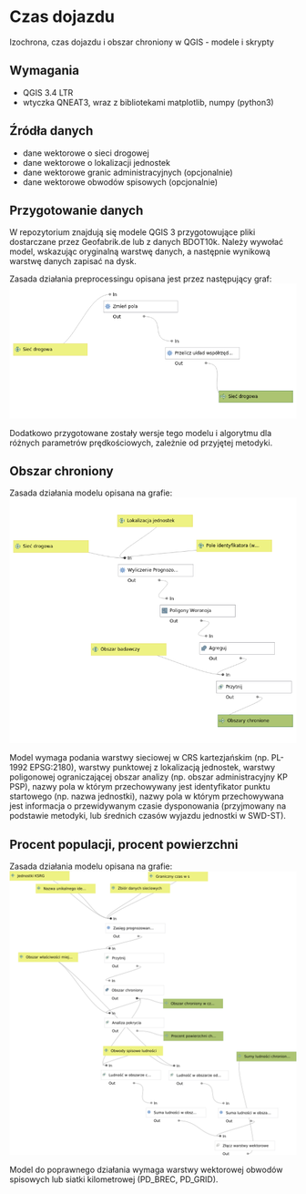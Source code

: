 # Czas dojazdu
Izochrona, czas dojazdu i obszar chroniony w QGIS - modele i skrypty

## Wymagania

* QGIS 3.4 LTR
* wtyczka QNEAT3, wraz z bibliotekami matplotlib, numpy (python3)

## Źródła danych
* dane wektorowe o sieci drogowej
* dane wektorowe o lokalizacji jednostek
* dane wektorowe granic administracyjnych (opcjonalnie)
* dane wektorowe obwodów spisowych (opcjonalnie)

## Przygotowanie danych

W repozytorium znajdują się modele QGIS 3 przygotowujące pliki dostarczane przez Geofabrik.de lub z danych BDOT10k. Należy wywołać model, wskazując oryginalną warstwę danych, a następnie wynikową warstwę danych zapisać na dysk.

Zasada działania preprocessingu opisana jest przez następujący graf:
![Przygotowanie danych Geofabrik](preprocessing_geofabrik_shape_autorski.png)

Dodatkowo przygotowane zostały wersje tego modelu i algorytmu dla różnych parametrów prędkościowych, zależnie od przyjętej metodyki.

## Obszar chroniony

Zasada działania modelu opisana na grafie:
![Wyznaczanie obszaru chronionego wielu jednostek](obszar_chroniony_adm.png)

Model wymaga podania warstwy sieciowej w CRS kartezjańskim (np. PL-1992 EPSG:2180), warstwy punktowej z lokalizacją jednostek, warstwy poligonowej ograniczającej obszar analizy (np. obszar administracyjny KP PSP), nazwy pola w którym przechowywany jest identyfikator punktu startowego (np. nazwa jednostki), nazwy pola w którym przechowywana jest informacja o przewidywanym czasie dysponowania (przyjmowany na podstawie metodyki, lub średnich czasów wyjazdu jednostki w SWD-ST).  

## Procent populacji, procent powierzchni

Zasada działania modelu opisana na grafie:
![Wyznaczanie procenta populacji](procent_populacji.png)

Model do poprawnego działania wymaga warstwy wektorowej obwodów spisowych lub siatki kilometrowej (PD_BREC, PD_GRID).
